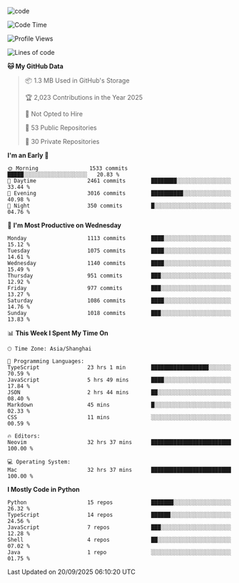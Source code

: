 
<!--
**liuyaanng/liuyaanng** is a ✨ _special_ ✨ repository because its `README.md` (this file) appears on your GitHub profile.

Here are some ideas to get you started:

- 🔭 I’m currently working on ...
- 🌱 I’m currently learning ...
- 👯 I’m looking to collaborate on ...
- 🤔 I’m looking for help with ...
- 💬 Ask me about ...
- 📫 How to reach me: ...
- 😄 Pronouns: ...
- ⚡ Fun fact: ...
-->


![code](https://cdn.jsdelivr.net/gh/liuyaanng/liuyaanng@1.0/code.gif) 

<!--START_SECTION:waka-->
![Code Time](http://img.shields.io/badge/Code%20Time-1%2C964%20hrs%2052%20mins-blue)

![Profile Views](http://img.shields.io/badge/Profile%20Views-0-blue)

![Lines of code](https://img.shields.io/badge/From%20Hello%20World%20I%27ve%20Written-27.7%20million%20lines%20of%20code-blue)

**🐱 My GitHub Data** 

> 📦 1.3 MB Used in GitHub's Storage 
 > 
> 🏆 2,023 Contributions in the Year 2025
 > 
> 🚫 Not Opted to Hire
 > 
> 📜 53 Public Repositories 
 > 
> 🔑 30 Private Repositories 
 > 
**I'm an Early 🐤** 

```text
🌞 Morning                1533 commits        █████░░░░░░░░░░░░░░░░░░░░   20.83 % 
🌆 Daytime                2461 commits        ████████░░░░░░░░░░░░░░░░░   33.44 % 
🌃 Evening                3016 commits        ██████████░░░░░░░░░░░░░░░   40.98 % 
🌙 Night                  350 commits         █░░░░░░░░░░░░░░░░░░░░░░░░   04.76 % 
```
📅 **I'm Most Productive on Wednesday** 

```text
Monday                   1113 commits        ████░░░░░░░░░░░░░░░░░░░░░   15.12 % 
Tuesday                  1075 commits        ████░░░░░░░░░░░░░░░░░░░░░   14.61 % 
Wednesday                1140 commits        ████░░░░░░░░░░░░░░░░░░░░░   15.49 % 
Thursday                 951 commits         ███░░░░░░░░░░░░░░░░░░░░░░   12.92 % 
Friday                   977 commits         ███░░░░░░░░░░░░░░░░░░░░░░   13.27 % 
Saturday                 1086 commits        ████░░░░░░░░░░░░░░░░░░░░░   14.76 % 
Sunday                   1018 commits        ███░░░░░░░░░░░░░░░░░░░░░░   13.83 % 
```


📊 **This Week I Spent My Time On** 

```text
🕑︎ Time Zone: Asia/Shanghai

💬 Programming Languages: 
TypeScript               23 hrs 1 min        ██████████████████░░░░░░░   70.59 % 
JavaScript               5 hrs 49 mins       ████░░░░░░░░░░░░░░░░░░░░░   17.84 % 
JSON                     2 hrs 44 mins       ██░░░░░░░░░░░░░░░░░░░░░░░   08.40 % 
Markdown                 45 mins             █░░░░░░░░░░░░░░░░░░░░░░░░   02.33 % 
CSS                      11 mins             ░░░░░░░░░░░░░░░░░░░░░░░░░   00.59 % 

🔥 Editors: 
Neovim                   32 hrs 37 mins      █████████████████████████   100.00 % 

💻 Operating System: 
Mac                      32 hrs 37 mins      █████████████████████████   100.00 % 
```

**I Mostly Code in Python** 

```text
Python                   15 repos            ███████░░░░░░░░░░░░░░░░░░   26.32 % 
TypeScript               14 repos            ██████░░░░░░░░░░░░░░░░░░░   24.56 % 
JavaScript               7 repos             ███░░░░░░░░░░░░░░░░░░░░░░   12.28 % 
Shell                    4 repos             ██░░░░░░░░░░░░░░░░░░░░░░░   07.02 % 
Java                     1 repo              ░░░░░░░░░░░░░░░░░░░░░░░░░   01.75 % 
```




 Last Updated on 20/09/2025 06:10:20 UTC
<!--END_SECTION:waka-->
